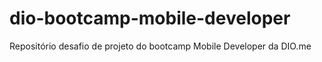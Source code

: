# dio-bootcamp-mobile-developer
Repositório desafio de projeto do bootcamp Mobile Developer da DIO.me
